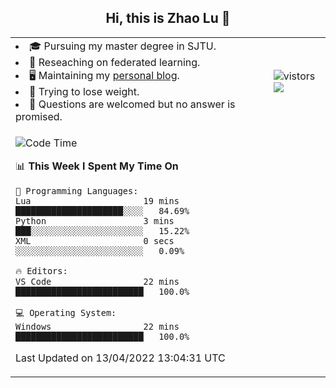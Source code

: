 <h2 align="center"> Hi, this is Zhao Lu 👋</h2>

<table style="overflow:hidden;">
    <tr> 
        <td>
            <li>🎓 Pursuing my master degree in SJTU.</li>
            <li>🌱 Reseaching on federated learning.</li>
            <li>🖥️ Maintaining my <a href="https://ifarewell.xyz">personal blog</a>.</li>
            <li>💪 Trying to lose weight.</li>
            <li>💬 Questions are welcomed but no answer is promised.</li> 
        </td>
        <td>
            <img src="https://visitor-badge.glitch.me/badge?page_id=ifarewell" alt="vistors" />
        <br>
          <img src="https://github-readme-stats.vercel.app/api?username=ifarewell&theme=graywhite&hide=prs,contribs&show_icons=true&hide_border=true&icon_color=CE1D2D&text_color=718096&bg_color=ffffff&hide_title=true" />
        </td>
    </tr>
    <tr>
        <td colspan="2">
            
<!--START_SECTION:waka-->
![Code Time](http://img.shields.io/badge/Code%20Time-135%20hrs%2029%20mins-blue)

📊 **This Week I Spent My Time On** 

```text
💬 Programming Languages: 
Lua                      19 mins             █████████████████████░░░░   84.69% 
Python                   3 mins              ███░░░░░░░░░░░░░░░░░░░░░░   15.22% 
XML                      0 secs              ░░░░░░░░░░░░░░░░░░░░░░░░░   0.09%

🔥 Editors: 
VS Code                  22 mins             █████████████████████████   100.0%

💻 Operating System: 
Windows                  22 mins             █████████████████████████   100.0%

```


 Last Updated on 13/04/2022 13:04:31 UTC
<!--END_SECTION:waka-->
            
</td></tr>
</table>

